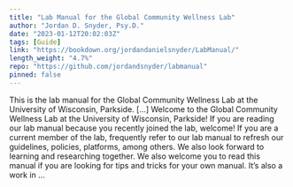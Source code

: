 ```yaml
---
title: "Lab Manual for the Global Community Wellness Lab"
author: "Jordan D. Snyder, Psy.D."
date: "2023-01-12T20:02:03Z"
tags: [Guide]
link: "https://bookdown.org/jordandanielsnyder/LabManual/"
length_weight: "4.7%"
repo: "https://github.com/jordandsnyder/labmanual"
pinned: false
---
```


This is the lab manual for the Global Community Wellness Lab at the University of Wisconsin, Parkside. [...] Welcome to the Global Community Wellness Lab at the University of Wisconsin, Parkside! If you are reading our lab manual because you recently joined the lab, welcome! If you are a current member of the lab, frequently refer to our lab manual to refresh our guidelines, policies, platforms, among others. We also look forward to learning and researching together. We also welcome you to read this manual if you are looking for tips and tricks for your own manual. It’s also a work in ...
